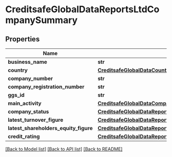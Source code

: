 # CreditsafeGlobalDataReportsLtdCompanySummary

## Properties
Name | Type | Description | Notes
------------ | ------------- | ------------- | -------------
**business_name** | **str** |  | [optional] 
**country** | [**CreditsafeGlobalDataCountryCode**](CreditsafeGlobalDataCountryCode.md) |  | [optional] 
**company_number** | **str** |  | [optional] 
**company_registration_number** | **str** |  | [optional] 
**ggs_id** | **str** |  | [optional] 
**main_activity** | [**CreditsafeGlobalDataCompanyActivityClassification**](CreditsafeGlobalDataCompanyActivityClassification.md) |  | [optional] 
**company_status** | [**CreditsafeGlobalDataReportsCompanyStatusDescription**](CreditsafeGlobalDataReportsCompanyStatusDescription.md) |  | [optional] 
**latest_turnover_figure** | [**CreditsafeGlobalDataReportsFinancialValue1SystemDecimal**](CreditsafeGlobalDataReportsFinancialValue1SystemDecimal.md) |  | [optional] 
**latest_shareholders_equity_figure** | [**CreditsafeGlobalDataReportsFinancialValue1SystemDecimal**](CreditsafeGlobalDataReportsFinancialValue1SystemDecimal.md) |  | [optional] 
**credit_rating** | [**CreditsafeGlobalDataReportsCreditRating**](CreditsafeGlobalDataReportsCreditRating.md) |  | [optional] 

[[Back to Model list]](../README.md#documentation-for-models) [[Back to API list]](../README.md#documentation-for-api-endpoints) [[Back to README]](../README.md)

